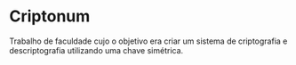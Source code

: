 # Criptonum
Trabalho de faculdade cujo o objetivo era criar um sistema de criptografia e descriptografia utilizando uma chave simétrica.
